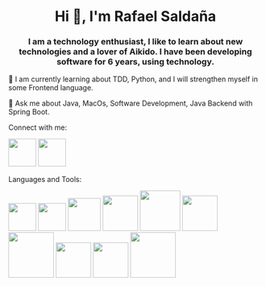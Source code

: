 
<!-- centralizar el h1 -->
<div align="center">
<h1>Hi 👋, I'm Rafael Saldaña</h1>
</div>
<h3 align="center">
I am a technology enthusiast, I like to learn about new technologies and a lover of Aikido. I have been developing software for 6 years, using technology.
</h3>
🌱 I am currently learning about TDD, Python, and I will strengthen myself in some Frontend language.

💬 Ask me about Java, MacOs, Software Development, Java Backend with Spring Boot.
<div>

Connect with me:


[<img height="55" src=".idea/resources/linkedin.png" width="55"/>](https://www.linkedin.com/in/rafael-saldaña-richardson-8b4146b8)
[<img height="55" src=".idea/resources/pngegg.png" width="55"/>](https://twitter.com/rsaldanar)
</div>

Languages and Tools:


[<img height="55" src=".idea/resources/java.png" width="55"/>](https://www.java.com/es/)
[<img height="55" src=".idea/resources/clipart300342.png" width="55"/>](https://spring.io)
[<img height="65" src=".idea/resources/pngwing.com.png" width="65"/>](https://www.openapis.org)
[<img height="70" src=".idea/resources/pngwing.com-2.png" width="70"/>](https://www.postgresql.org)
[<img height="80" src=".idea/resources/pngwing.com-3.png" width="80"/>](https://www.oracle.com)
[<img height="70" src=".idea/resources/pngwing.com-4.png" width="70"/>](https://www.mysql.com)
[<img height="90" src=".idea/resources/pngwing.com-5.png" width="90"/>](https://www.microsoft.com/en-us/sql-server/sql-server-downloads)
[<img height="70" src=".idea/resources/pngwing.com-6.png" width="70"/>](https://www.linux.org)
[<img height="70" src=".idea/resources/tomcat.png" width="70"/>](https://tomcat.apache.org)
[<img height="90" src=".idea/resources/3-2-os-x-thumb.png" width="90"/>](https://www.apple.com/macos/)

